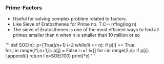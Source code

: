 ### Prime-Factors

* Useful for solving complex problem related to factors.
* Like Sieve of Eratosthenes for Prime no. T.C-- n*log(log n)
* The sieve of Eratosthenes is one of the most efficient ways to find all primes smaller than n when n is smaller than 10 million or so

'''
def SOE(n): 
    p=[True]*(n+1) 
    i=2
    while(i*i <= n): 
        if p[i] == True:      
            for j in range(i*i,n+1,i):
                p[j] = False
        i+=1
    l=[]
    for i in range(2,n): 
        if p[i]: 
            l.append(i)
    return l
x=SOE(100)
print(*x) 
'''